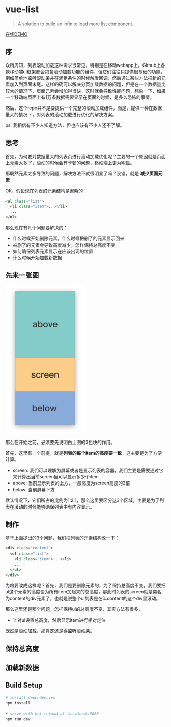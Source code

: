 # vue-list

> A solution to build an infinite load more list component.

[在线DEMO](https://hejx.herokuapp.com/vue-list/)

## 序

众所周知，列表滚动加载这种需求很常见，特别是在移动webapp上。Github上各款移动端ui框架都会包含滚动加载功能的组件，但它们往往只提供很基础的功能，例如简单地监听滚动条并在满足条件的时候触发回调，然后通过某些方法把新的元素加入到页面末尾。这样的确可以解决分页加载数据的问题，但是在一个数据量比较大的情况下，页面元素会增加得很快，这时就会导致性能问题，想象一下，如果一个移动端页面上有1万条数据需要显示在页面的时候，是多么恐怖的事情。

然后，这个repo并不是要提供一个完整的滚动加载组件，而是，提供一种在数据量大的情况下，对列表的滚动加载进行优化的解决方案。

ps: 我相信有不少人知道方法，但也应该有不少人还不了解。


## 思考

首先，为何要对数据量大的列表页进行滚动加载优化呢？主要的一个原因就是页面上元素太多了，滚动的时候会有卡顿的问题，移动端上更为明显。

那既然元素太多导致的问题，解决方法不就很明显了吗？没错，就是 **减少页面元素**

OK，假设现在列表的元素结构是酱紫的：

```html
<ul class="list">
  <li class="item">...</li>
  ...
</ul>
```

那么现在有几个问题要解决的：

* 什么时候开始删除元素，什么时候把删了的元素显示回来
* 被删了的元素会导致高度减少，怎样保持总高度不变
* 如何确保列表元素显示在应该出现的位置
* 什么时候开始加载新数据


## 先来一张图

<img src="https://github.com/Alex-fun/vue-list/blob/master/src/assets/view.png?raw=true" width="250" alt="view"/>

那么在开始之前，必须要先说明白上图的3色块的作用。

首先，这里有一个前提，就是**列表的每个item的高度要一致**，这主要是为了方便计算。

* screen: 我们可以理解为屏幕或者是显示列表的容器，我们主要是需要通过它来计算出当前screen里可以显示多少个item
* above: 当前显示列表的上方，一般高度为screen高度的2倍
* below: 当前屏幕下方

默认情况下，它们所占的比例为1:2:1，那么这里要区分这3个区域，主要是为了列表在滚动的时候能够确保列表中有内容显示。

## 制作

基于上面提出的3个问题，我们把列表的元素结构改一下：

```html
<div class="content">
  <ul class="list">
    <li class="item">...</li>
    ...
  </ul>
</div>
```

为啥要改成这样呢？首先，我们是要删除元素的，为了保持总高度不变，我们要把ul这个元素的高度设为所有item加起来的总高度，那此时列表的screen就是类名为content的div元素了，也就是说整个ul列表是在叫content的这个div里滚动。

那么这里还是那个问题，怎样保持ul的总高度不变，其实方法有很多，

* 1: 对ul设置总高度，然后显示item进行相对定位


既然是滚动加载，那肯定还是得监听滚动条。

## 保持总高度

## 加载新数据

## Build Setup

``` bash
# install dependencies
npm install

# serve with hot reload at localhost:8080
npm run dev
```
